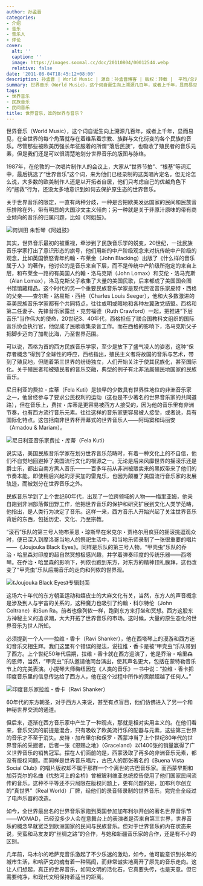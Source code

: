 ```yaml
---
author: 孙孟晋
categories:
- 介绍
- 音乐
- 音乐人
- 评论
cover:
  alt: ''
  caption: ''
  image: https://images.soomal.cc/doc/20110804/00012544.webp
  relative: false
date: '2011-08-04T18:45:12+08:00'
description: 孙孟晋 | World Music | 源自：孙孟晋博客 | 版权：转载 |  平均/总评分：09.50/19
summary: 世界音乐（World Music），这个词自诞生向上溯源几百年，或者上千年，显而易见，在全世界的每个角落就存在着维系着宗教、族群与文化衍变的各个民族的音乐。尽管那些被欧美历强长年征服着的所谓“落后民族”，也吸收了殖民者的音乐元素，但是我们还是可以很清楚地划分世界音乐的版图与脉络……
tags:
- 世界音乐
- 民族音乐
- 民间音乐
title: 世界音乐，谁的世界与音乐？
---
```


世界音乐（World Music），这个词自诞生向上溯源几百年，或者上千年，显而易见，在全世界的每个角落就存在着维系着宗教、族群与文化衍变的各个民族的音乐。尽管那些被欧美历强长年征服着的所谓“落后民族”，也吸收了殖民者的音乐元素，但是我们还是可以很清楚地划分世界音乐的版图与脉络。

1987年，在伦敦的一次唱片制作人的会议上，大家从“世界节拍”、“根基”等词汇中，最后挑选了“世界音乐”这个词，来为他们已经录制的这类唱片定名。但无论怎么说，大多数的欧美制作人还是以开拓者自居，他们只考虑自己的优越角色下的“拯救”行为，还没太多地意识到如何去保护原生态的世界音乐。

关于世界音乐的限定，一直有两种分歧，一种是否把欧美发达国家的民间和民族音乐排除在外，带有明显的大国沙文主义倾向；另一种就是关于非原汁原味的带有商业倾向的音乐的归属问题，比如《阿姐鼓》。

![何训田 朱哲琴《阿姐鼓》](https://images.soomal.cc/doc/20090414/00000129.webp)





其实，世界音乐最初的被重视，牵涉到了民族音乐学的蜕变，20世纪，一批民族音乐学家打出了意识形态的旗号，他们用新的中产阶级观念来对抗传统中产阶级的观念，比如英国愤怒青年约翰・布莱金（John Blacking）出版了《什么样的音乐属于人》的著作，他讨论的是音乐来自下层，而不是传统中产阶级所抱定的来自上层，和布莱金一路的有美国人约翰・洛马克斯（John Lomax）和艾伦・洛马克斯（Alan Lomax），洛马克斯父子收集了大量的美国民歌，后来都成了美国国会图书馆馆藏精品。这个时代的另一个重要民族音乐学家是现代民谣音乐家皮特・西格的父亲――查尔斯・路易斯・西格（Charles Louis Seeger），他和大多数激进的英美民族音乐学家都有个共同特点，往往或明或暗地和各种左翼政党结盟。西格和第二任妻子、先锋音乐家露丝・克劳福德（Ruth Crawford）一起，把推进“下层音乐”当作伟大的使命，20世纪3、40年代，西格担任了联合国教科文组织的国际音乐协会执行官，他促成了民歌收集录音工作。而在西格的影响下，洛马克斯父子把脚步迈向了加勒比海，乃至世界范围。

可以说，西格为首的西方民族音乐学家，至少是放下了盛气凌人的姿态，这种“保存者概念”得到了全球性的呼应，西格指出，殖民主义者将故国的音乐与艺术，带到了殖民地，但随着第三世界的纷纷独立，人们开始关注于使其民族化，甚至国际化。关于殖民者和被殖民者的音乐交融，典型的例子有北非法属殖民地国家的民族音乐。

尼日利亚的费拉・库蒂（Fela Kuti）是较早的少数具有世界性地位的非洲音乐家之一，他曾经参与了要求公民权利的运动（这也是不少著名的世界音乐家的共同道路），但在音乐上，费拉・库蒂是更容易被西方人接受的，因为他的音乐里有非洲节奏，也有西方流行音乐元素。往往这样的音乐家更容易被人接受，或者说，具有国际化特点。这包括南非世界杯开幕式的世界音乐人――阿玛窦和玛丽安（Amadou & Mariam）。

![尼日利亚音乐家费拉・库蒂（Fela Kuti）](https://images.soomal.cc/doc/20110804/00012544.webp)





说实话，美国民族音乐学家在划分世界音乐范畴时，有着一种文化上的不自信，他们不自觉地回避掉了美国流行文化的根源之一。无论是后来风靡世界的摇滚乐还是爵士乐，都出自南方黑人音乐――一百多年前从非洲被贩卖来的黑奴带来了他们的节奏本能。即使稍后兴起的牙买加的雷鬼乐，也因为颠覆了美国流行音乐家的发展轨迹，而被划分在世界音乐之外。

民族音乐学到了上个世纪60年代，出现了一位跨领域的人物――梅里亚姆，他亲自跑到非洲部落做田野工作，他把世界音乐的保护和研究扩展到文化人类学范畴，他指出，是人类行为决定了音乐。这样一来，西方音乐人开始兴起了关注世界音乐背后的东西，包括历史、文化、乃至宗教。

“滚石”乐队的第三号人物布莱恩・琼斯早在米克尔・贾格尔用疯狂的摇滚挑逗观众时，便已深入到摩洛哥当地人的祭祀生活中，和当地乐师录制了一张很重要的唱片――《Joujouka Black Eyes》。同样是乐队的第三号人物，“甲壳虫”乐队的乔治・哈里森对印度的超自然冥想极感兴趣，并学着弹奏印度的传统乐器――西塔琴。在乔治・哈里森的影响下，列侬也跑到东方，对东方的精神顶礼膜拜，这也改变了“甲壳虫”乐队后期音乐的走向和列侬的世界观。

![《Joujouka Black Eyes》专辑封面](https://images.soomal.cc/doc/20110804/00012545.webp)





这场六十年代的东方朝圣运动和嬉皮士的大麻文化有关，当然，东方人的声音概念是涉及到人与宇宙的关系的，这种魔力也吸引了约翰・科尔特伦（John Coltrane）和Sun Ra。前者也像列侬一样，跑到东方来打坐和冥想。西方这股东方神秘主义的追求潮，大大开拓了世界音乐的市场。这时候，大量的原生态化的世界音乐为世人所知。

必须提到一个人――拉维・香卡（Ravi Shanker），他在西塔琴上的漫游和西方迷幻音乐交相生辉。我们这里有个错误的提法，说拉维・香卡是被“甲壳虫”乐队带到了西方。上个世纪50年代后期，拉维・香卡就在西方巡演了，他是乔治・哈里森的恩师，当然，“甲壳虫”乐队邀请他同台演出，使其声名更大，包括在蒙特勒音乐节上的完美表演。小提琴大师梅纽因在《人类的音乐》一书中说：“拉维・香卡把印度音乐里的信息传达给了西方人，他在这个过程中所作的贡献超越了任何人。”

![印度音乐家拉维・香卡（Ravi Shanker）](https://images.soomal.cc/doc/20110804/00012546.webp)





60年代的东方朝圣，对于西方人来说，甚至有点盲目，他们仿佛进入了另一个和神秘世界交流的通道。

但后来，逐渐在西方音乐家中产生了一种观点，那就是相对实用主义的。在他们看来，音乐交流的前提是混合，只有吸收了欧美流行乐的配器与元素，这些第三世界的音乐才不至于消失。皮特・加布里尔和保罗・西蒙冲当了上个世纪80年代的世界音乐的采掘者，后者一张《恩赐之地》（Graceland）以1400张的销量赢得了广义世界音乐的销售冠军。摆在人们面前的是，西蒙汲取了再多的非洲音乐元素，都没有版权问题。而同样是世界音乐唱片，古巴人的那张著名的《Buena Vista Social Club》的唱片版权却不属于那群一个个离世的古巴音乐家。而西蒙早期和加芬克尔的名曲《忧愁河上的金桥》曾被玻利维亚总统控告使用了他们国家民间流传的音乐。这种不平等还不只局限在版权问题上，更有问题的是，加布利尔创立的“真世界”（Real World）厂牌，经他们的录音师录制的世界音乐，完完全全经过了电声乐器的改造。

如今，全世界最出名的世界音乐家跑到英国参加加布利尔开创的著名世界音乐节――WOMAD，已经没多少人会在意舞台上的表演者是否来自第三世界，世界音乐的概念早就宽泛到欧洲国家的民间与民族音乐。但对于世界音乐的内在状态来说，吴蛮和马友友的“丝绸之路”的合作，与她和新疆音乐家的合作，还是有不小的区别。

几年前，马木尔的哈萨克音乐激起了不少乐迷的激动，如今，他可能意识到长年的城市生活，和哈萨克的魂有着一种隔阂，而非常诚实地离开了原先的音乐走向。这让人们想起，真正的世界音乐，如同文明的活化石，它真要失传，也是天意。但它需要纯净，和现代文明保持着适当的距离。